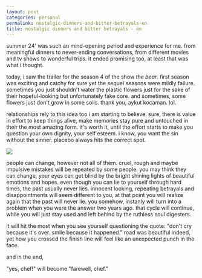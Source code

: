 ```yaml
---
layout: post
categories: personal
permalink: nostalgic-dinners-and-bitter-betrayals-en
title: nostalgic dinners and bitter betrayals - en
---
```

summer 24' was such an mind-opening period and experience for me. from meaningful dinners to never-ending conversations, from different movies and tv shows to wonderful trips. it ended promising too, at least that was what i thought.

today, i saw the trailer for the season 4 of the show _the bear_. first season was exciting and catchy for sure yet the sequel seasons were mildly failure. sometimes you just shouldn't water the plastic flowers just for the sake of their hopeful-looking but unfortunately fake core. and sometimes, some flowers just don't grow in some soils. thank you, aykut kocaman. lol.

relationships rely to this idea too i am starting to believe. sure, there is value in effort to keep things alive, make memories stay pure and untouched in their the most amazing form. it's worth it, until the effort starts to make you question your own dignity, your self esteem. i know, you want the sin without the sinner. placebo always hits the correct spot.

![]({{site.baseurl}}images/thebear.png)

people can change, however not all of them. cruel, rough and maybe impulsive mistakes will be repeated by some people. you may think they can change, your eyes can get blind by the bright shining lights of beautiful emotions and hopes. even though you can lie to yourself through hard times, the past usually never lies. innocent looking, repeating betrayals and disappointments will seem different to you, at that point you will realize again that the past will never lie. you somehow, instanly will turn into a problem when you were the answer two years ago. that cycle will continue, while you will just stay used and left behind by the ruthless soul digesters.

it will hit the most when you see yourself questioning the quote: "don't cry because it's over. smile because it happened." road was beautiful indeed, yet how you crossed the finish line will feel like an unexpected punch in the face.

and in the end,

"yes, chef!" will become "farewell, chef."
